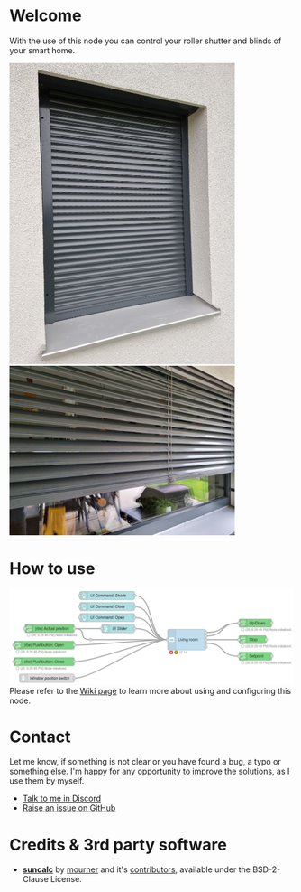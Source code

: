 # Welcome
With the use of this node you can control your roller shutter and blinds of your smart home.

<kbd><img src="https://github.com/danube/node-red-contrib-smarthome-shading/blob/master/files/photo-rollershutter.jpg" width="400"></kbd>
<kbd><img src="https://github.com/danube/node-red-contrib-smarthome-shading/blob/master/files/photo-venetianblind.jpg" width="400"></kbd>

# How to use
<kbd><img src="https://github.com/danube/node-red-contrib-smarthome-shading/blob/master/files/screenshot-node-example.png"></kbd>
Please refer to the [Wiki page](https://github.com/danube/node-red-contrib-smarthome-shading/wiki) to learn more about using and configuring this node.

# Contact
Let me know, if something is not clear or you have found a bug, a typo or something else. I'm happy for any opportunity to improve the solutions, as I use them by myself.
- [Talk to me in Discord](https://rebrand.ly/cb4glqq)
- [Raise an issue on GitHub](https://rebrand.ly/wasfiit)

# Credits & 3rd party software
* [**suncalc**](https://github.com/mourner/suncalc) by [mourner](https://github.com/mourner) and it's [contributors](https://github.com/mourner/suncalc/graphs/contributors), available under the  BSD-2-Clause License.
